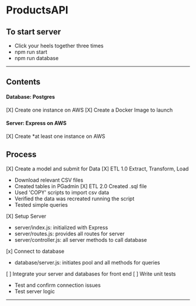 # ProductsAPI
## To start server
* Click your heels together three times
* npm run start
* npm run database



-------------------------
## Contents
#### Database: Postgres
[X] Create one instance on AWS
[X] Create a Docker Image to launch

#### Server: Express on AWS
[X] Create *at least one instance on AWS


## Process
[X] Create a model and submit for Data
[X] ETL 1.0 Extract, Transform, Load
  * Download relevant CSV files
  * Created tables in PGadmin
[X] ETL 2.0 Created .sql file
  * Used 'COPY' scripts to import csv data
  * Verified the data was recreated running the script
  * Tested simple queries

[X] Setup Server
  * server/index.js: initialized with Express
  * server/routes.js: provides all routes for server
  * server/controller.js: all server methods to call database

[x] Connect to database
  * database/server.js: initiates pool and all methods for queries

[ ] Integrate your server and databases for front end
[ ] Write unit tests
  * Test and confirm connection issues
  * Test server logic
-------------------------

